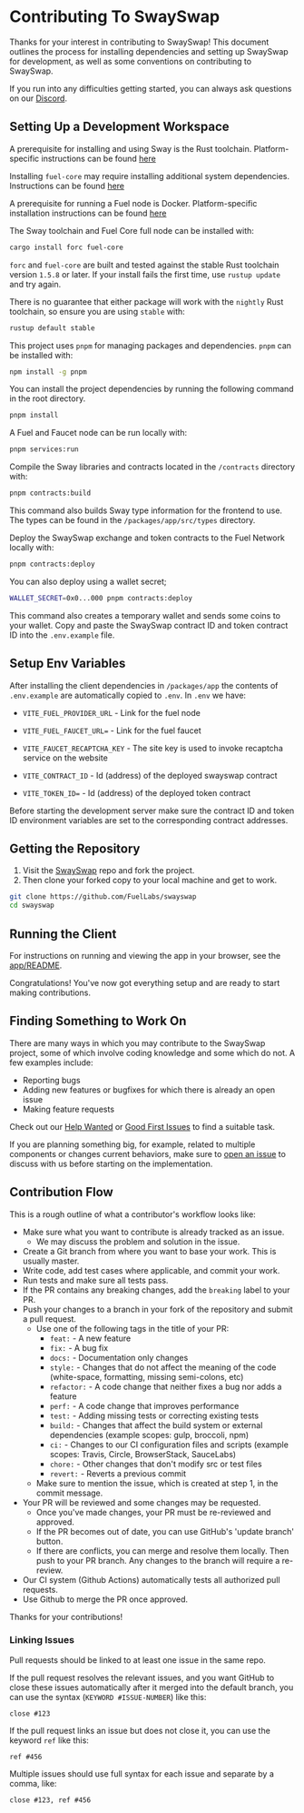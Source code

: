 # Contributing To SwaySwap

Thanks for your interest in contributing to SwaySwap! This document outlines the process for installing dependencies and setting up SwaySwap for development, as well as some conventions on contributing to SwaySwap.

If you run into any difficulties getting started, you can always ask questions on our [Discord](https://discord.gg/xfpK4Pe).

## Setting Up a Development Workspace

A prerequisite for installing and using Sway is the Rust toolchain. Platform-specific instructions can be found [here](https://www.rust-lang.org/tools/install)

Installing `fuel-core` may require installing additional system dependencies. Instructions can be found [here](https://github.com/FuelLabs/fuel-core#building)

A prerequisite for running a Fuel node is Docker. Platform-specific installation instructions can be found [here](https://docs.docker.com/get-docker/)

The Sway toolchain and Fuel Core full node can be installed with:

```sh
cargo install forc fuel-core
```

`forc` and `fuel-core` are built and tested against the stable Rust toolchain version `1.5.8` or later. If your install fails the first time, use `rustup update` and try again.

There is no guarantee that either package will work with the `nightly` Rust toolchain, so ensure you are using `stable` with:

```sh
rustup default stable
```

This project uses `pnpm` for managing packages and dependencies. `pnpm` can be installed with:

```sh
npm install -g pnpm
```

You can install the project dependencies by running the following command in the root directory.

```sh
pnpm install
```

A Fuel and Faucet node can be run locally with:

```sh
pnpm services:run
```

Compile the Sway libraries and contracts located in the `/contracts` directory with:

```sh
pnpm contracts:build
```

This command also builds Sway type information for the frontend to use. The types can be found in the `/packages/app/src/types` directory.

Deploy the SwaySwap exchange and token contracts to the Fuel Network locally with:

```sh
pnpm contracts:deploy
```

You can also deploy using a wallet secret;

```sh
WALLET_SECRET=0x0...000 pnpm contracts:deploy
```

This command also creates a temporary wallet and sends some coins to your wallet. Copy and paste the SwaySwap contract ID and token contract ID into the `.env.example` file.

## Setup Env Variables

After installing the client dependencies in `/packages/app` the contents of `.env.example` are automatically copied to `.env`. In `.env` we have:

- `VITE_FUEL_PROVIDER_URL` - Link for the fuel node

- `VITE_FUEL_FAUCET_URL=` - Link for the fuel faucet

- `VITE_FAUCET_RECAPTCHA_KEY` - The site key is used to invoke recaptcha service on the website

- `VITE_CONTRACT_ID` - Id (address) of the deployed swayswap contract

- `VITE_TOKEN_ID=` - Id (address) of the deployed token contract

Before starting the development server make sure the contract ID and token ID environment variables are set to the corresponding contract addresses.

## Getting the Repository

1. Visit the [SwaySwap](https://github.com/FuelLabs/swayswap) repo and fork the project.
2. Then clone your forked copy to your local machine and get to work.

```sh
git clone https://github.com/FuelLabs/swayswap
cd swayswap
```

## Running the Client

For instructions on running and viewing the app in your browser, see the [app/README](./packages/app/README.md).

Congratulations! You've now got everything setup and are ready to start making contributions.

## Finding Something to Work On

There are many ways in which you may contribute to the SwaySwap project, some of which involve coding knowledge and some which do not. A few examples include:

- Reporting bugs
- Adding new features or bugfixes for which there is already an open issue
- Making feature requests

Check out our [Help Wanted](https://github.com/FuelLabs/swayswap/issues?q=is%3Aopen+is%3Aissue+label%3A%22help+wanted%22) or [Good First Issues](https://github.com/FuelLabs/swayswap/issues?q=is%3Aissue+is%3Aopen+label%3A%22good+first+issue%22) to find a suitable task.

If you are planning something big, for example, related to multiple components or changes current behaviors, make sure to [open an issue](https://github.com/FuelLabs/swayswap/issues/new) to discuss with us before starting on the implementation.

## Contribution Flow

This is a rough outline of what a contributor's workflow looks like:

- Make sure what you want to contribute is already tracked as an issue.
  - We may discuss the problem and solution in the issue.
- Create a Git branch from where you want to base your work. This is usually master.
- Write code, add test cases where applicable, and commit your work.
- Run tests and make sure all tests pass.
- If the PR contains any breaking changes, add the `breaking` label to your PR.
- Push your changes to a branch in your fork of the repository and submit a pull request.
  - Use one of the following tags in the title of your PR:
    - `feat:` - A new feature
    - `fix:` - A bug fix
    - `docs:` - Documentation only changes
    - `style:` - Changes that do not affect the meaning of the code (white-space, formatting, missing semi-colons, etc)
    - `refactor:` - A code change that neither fixes a bug nor adds a feature
    - `perf:` - A code change that improves performance
    - `test:` - Adding missing tests or correcting existing tests
    - `build:` - Changes that affect the build system or external dependencies (example scopes: gulp, broccoli, npm)
    - `ci:` - Changes to our CI configuration files and scripts (example scopes: Travis, Circle, BrowserStack, SauceLabs)
    - `chore:` - Other changes that don't modify src or test files
    - `revert:` - Reverts a previous commit
  - Make sure to mention the issue, which is created at step 1, in the commit message.
- Your PR will be reviewed and some changes may be requested.
  - Once you've made changes, your PR must be re-reviewed and approved.
  - If the PR becomes out of date, you can use GitHub's 'update branch' button.
  - If there are conflicts, you can merge and resolve them locally. Then push to your PR branch.
    Any changes to the branch will require a re-review.
- Our CI system (Github Actions) automatically tests all authorized pull requests.
- Use Github to merge the PR once approved.

Thanks for your contributions!

### Linking Issues

Pull requests should be linked to at least one issue in the same repo.

If the pull request resolves the relevant issues, and you want GitHub to close these issues automatically after it merged into the default branch, you can use the syntax (`KEYWORD #ISSUE-NUMBER`) like this:

```
close #123
```

If the pull request links an issue but does not close it, you can use the keyword `ref` like this:

```
ref #456
```

Multiple issues should use full syntax for each issue and separate by a comma, like:

```
close #123, ref #456
```
